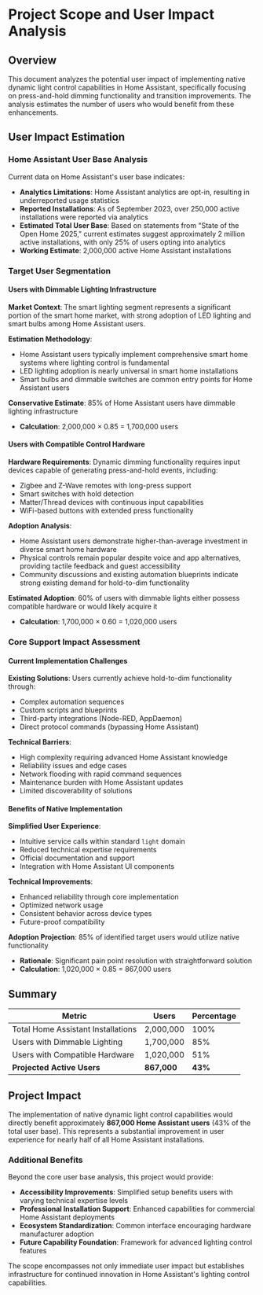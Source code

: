 # Project Scope and User Impact Analysis

## Overview

This document analyzes the potential user impact of implementing native dynamic light control capabilities in Home Assistant, specifically focusing on press-and-hold dimming functionality and transition improvements. The analysis estimates the number of users who would benefit from these enhancements.

## User Impact Estimation

### Home Assistant User Base Analysis

Current data on Home Assistant's user base indicates:

- **Analytics Limitations**: Home Assistant analytics are opt-in, resulting in underreported usage statistics
- **Reported Installations**: As of September 2023, over 250,000 active installations were reported via analytics
- **Estimated Total User Base**: Based on statements from "State of the Open Home 2025," current estimates suggest approximately 2 million active installations, with only 25% of users opting into analytics
- **Working Estimate**: 2,000,000 active Home Assistant installations

### Target User Segmentation

#### Users with Dimmable Lighting Infrastructure

**Market Context**: The smart lighting segment represents a significant portion of the smart home market, with strong adoption of LED lighting and smart bulbs among Home Assistant users.

**Estimation Methodology**:
- Home Assistant users typically implement comprehensive smart home systems where lighting control is fundamental
- LED lighting adoption is nearly universal in smart home installations
- Smart bulbs and dimmable switches are common entry points for Home Assistant users

**Conservative Estimate**: 85% of Home Assistant users have dimmable lighting infrastructure
- **Calculation**: 2,000,000 × 0.85 = 1,700,000 users

#### Users with Compatible Control Hardware

**Hardware Requirements**: Dynamic dimming functionality requires input devices capable of generating press-and-hold events, including:
- Zigbee and Z-Wave remotes with long-press support
- Smart switches with hold detection
- Matter/Thread devices with continuous input capabilities
- WiFi-based buttons with extended press functionality

**Adoption Analysis**:
- Home Assistant users demonstrate higher-than-average investment in diverse smart home hardware
- Physical controls remain popular despite voice and app alternatives, providing tactile feedback and guest accessibility
- Community discussions and existing automation blueprints indicate strong existing demand for hold-to-dim functionality

**Estimated Adoption**: 60% of users with dimmable lights either possess compatible hardware or would likely acquire it
- **Calculation**: 1,700,000 × 0.60 = 1,020,000 users

### Core Support Impact Assessment

#### Current Implementation Challenges

**Existing Solutions**: Users currently achieve hold-to-dim functionality through:
- Complex automation sequences
- Custom scripts and blueprints
- Third-party integrations (Node-RED, AppDaemon)
- Direct protocol commands (bypassing Home Assistant)

**Technical Barriers**:
- High complexity requiring advanced Home Assistant knowledge
- Reliability issues and edge cases
- Network flooding with rapid command sequences
- Maintenance burden with Home Assistant updates
- Limited discoverability of solutions

#### Benefits of Native Implementation

**Simplified User Experience**:
- Intuitive service calls within standard `light` domain
- Reduced technical expertise requirements
- Official documentation and support
- Integration with Home Assistant UI components

**Technical Improvements**:
- Enhanced reliability through core implementation
- Optimized network usage
- Consistent behavior across device types
- Future-proof compatibility

**Adoption Projection**: 85% of identified target users would utilize native functionality
- **Rationale**: Significant pain point resolution with straightforward solution
- **Calculation**: 1,020,000 × 0.85 = 867,000 users

## Summary

| Metric | Users | Percentage |
|--------|-------|------------|
| Total Home Assistant Installations | 2,000,000 | 100% |
| Users with Dimmable Lighting | 1,700,000 | 85% |
| Users with Compatible Hardware | 1,020,000 | 51% |
| **Projected Active Users** | **867,000** | **43%** |

## Project Impact

The implementation of native dynamic light control capabilities would directly benefit approximately **867,000 Home Assistant users** (43% of the total user base). This represents a substantial improvement in user experience for nearly half of all Home Assistant installations.

### Additional Benefits

Beyond the core user base analysis, this project would provide:

- **Accessibility Improvements**: Simplified setup benefits users with varying technical expertise levels
- **Professional Installation Support**: Enhanced capabilities for commercial Home Assistant deployments
- **Ecosystem Standardization**: Common interface encouraging hardware manufacturer adoption
- **Future Capability Foundation**: Framework for advanced lighting control features

The scope encompasses not only immediate user impact but establishes infrastructure for continued innovation in Home Assistant's lighting control capabilities.
